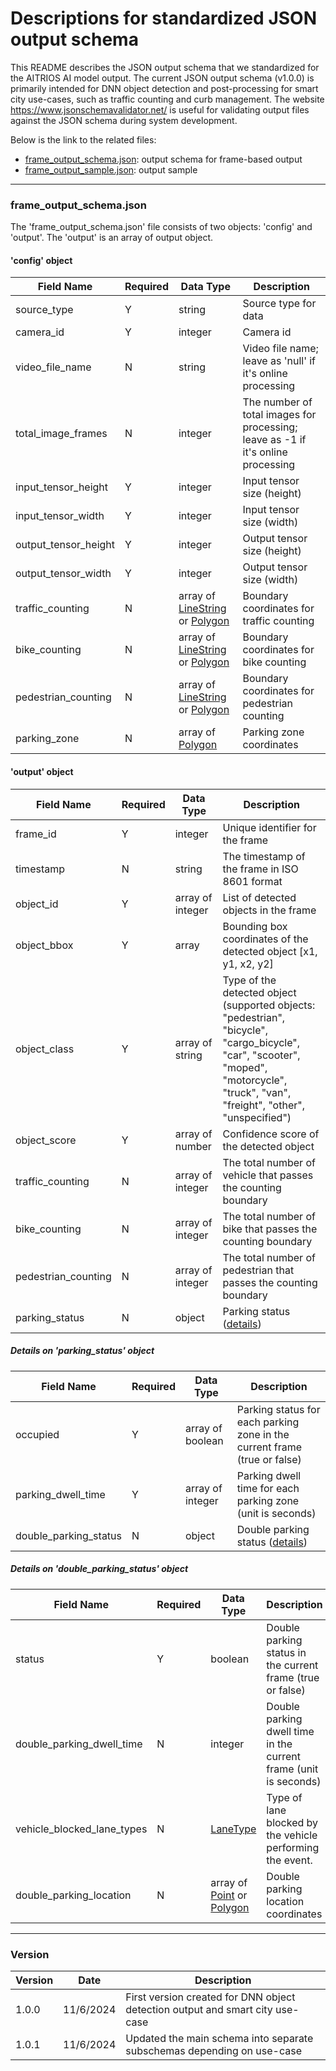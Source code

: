 # Descriptions for standardized JSON output schema

This README describes the JSON output schema that we standardized for the AITRIOS AI model output. The current JSON output schema (v1.0.0) is primarily intended for DNN object detection and post-processing for smart city use-cases, such as traffic counting and curb management. The website https://www.jsonschemavalidator.net/ is useful for validating output files against the JSON schema during system development.

Below is the link to the related files:
- [frame_output_schema.json](https://github.com/smart-camera-engagement/eval-ai-models/blob/main/smart_city_json_output/frame_output_schema.json): output schema for frame-based output
- [frame_output_sample.json](https://github.com/smart-camera-engagement/eval-ai-models/blob/main/smart_city_json_output/frame_output_sample.json): output sample

----

### frame_output_schema.json
The 'frame_output_schema.json' file consists of two objects: 'config' and 'output'. The 'output' is an array of output object.

#### 'config' object
| Field Name            | Required  | Data Type | Description |
|-----------------------|-----------|-----------|-------------|
| source_type           |   Y       | string    | Source type for data |
| camera_id             |   Y       | integer   | Camera id |
| video_file_name       |   N       | string    | Video file name; leave as 'null' if it's online processing |
| total_image_frames    |   N       | integer   | The number of total images for processing; leave as -1 if it's online processing |
| input_tensor_height   |   Y       | integer   | Input tensor size (height) |
| input_tensor_width    |   Y       | integer   | Input tensor size (width) |
| output_tensor_height  |   Y       | integer   | Output tensor size (height) |
| output_tensor_width   |   Y       | integer   | Output tensor size (width) |
| traffic_counting      |   N       | array of [LineString](https://datatracker.ietf.org/doc/html/rfc7946#appendix-A.2) or [Polygon](https://datatracker.ietf.org/doc/html/rfc7946#appendix-A.3)     | Boundary coordinates for traffic counting |
| bike_counting         |   N       | array of [LineString](https://datatracker.ietf.org/doc/html/rfc7946#appendix-A.2) or [Polygon](https://datatracker.ietf.org/doc/html/rfc7946#appendix-A.3)  | Boundary coordinates for bike counting |
| pedestrian_counting   |   N       | array of [LineString](https://datatracker.ietf.org/doc/html/rfc7946#appendix-A.2) or [Polygon](https://datatracker.ietf.org/doc/html/rfc7946#appendix-A.3)    | Boundary coordinates for pedestrian counting |
| parking_zone          |   N       | array of [Polygon](https://datatracker.ietf.org/doc/html/rfc7946#appendix-A.3)     | Parking zone coordinates |

#### 'output' object
| Field Name | Required  | Data Type | Description |
|------------|-----------|-----------|-------------|
| frame_id  |   Y       | integer    | Unique identifier for the frame |
| timestamp  |   N       | string    | The timestamp of the frame in ISO 8601 format |
| object_id   |   Y       | array of integer   | List of detected objects in the frame |
| object_bbox    |   Y       | array     | Bounding box coordinates of the detected object [x1, y1, x2, y2] |
| object_class  |   Y       | array of string    | Type of the detected object (supported objects: "pedestrian", "bicycle", "cargo_bicycle", "car", "scooter", "moped", "motorcycle", "truck", "van", "freight", "other", "unspecified")|
| object_score       |   Y       | array of number    | Confidence score of the detected object |
| traffic_counting       |   N       | array of integer    | The total number of vehicle that passes the counting boundary |
| bike_counting |   N       |  array of integer     | The total number of bike that passes the counting boundary |
| pedestrian_counting |   N       |  array of integer     | The total number of pedestrian that passes the counting boundary |
| parking_status |   N       | object     | Parking status ([details](https://github.com/smart-camera-engagement/eval-ai-models/tree/main/smart_city_json_output#more-details-on-parking-status)) |

##### Details on 'parking_status' object
| Field Name | Required  | Data Type | Description |
|------------|-----------|-----------|-------------|
| occupied |   Y       | array of boolean     | Parking status for each parking zone in the current frame (true or false) |
| parking_dwell_time |   Y       | array of integer     | Parking dwell time for each parking zone (unit is seconds) |
| double_parking_status |   N       | object    | Double parking status ([details](https://github.com/smart-camera-engagement/eval-ai-models/tree/main/smart_city_json_output#more-details-on-double-parking-status)) |

##### Details on 'double_parking_status' object
| Field Name | Required  | Data Type | Description |
|------------|-----------|-----------|-------------|
| status |   Y       | boolean     | Double parking status in the current frame (true or false) |
| double_parking_dwell_time |   N       | integer     | Double parking dwell time in the current frame (unit is seconds) |
| vehicle_blocked_lane_types |   N       | [LaneType](https://github.com/openmobilityfoundation/curb-data-specification/tree/main/events#lane-type)    | Type of lane blocked by the vehicle performing the event. |
| double_parking_location |   N       | array of [Point](https://datatracker.ietf.org/doc/html/rfc7946#appendix-A.1) or [Polygon](https://datatracker.ietf.org/doc/html/rfc7946#appendix-A.3)    | Double parking location coordinates |


----
### Version
|   Version  |   Date    | Description |
|------------|-----------|-------------|
| 1.0.0      | 11/6/2024 | First version created for DNN object detection output and smart city use-case |
| 1.0.1      | 11/6/2024 | Updated the main schema into separate subschemas depending on use-case |